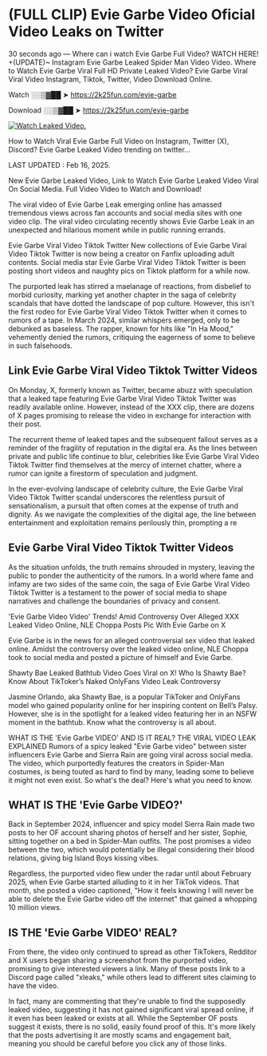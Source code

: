 # (FULL CLIP) Evie Garbe Video Oficial Video Leaks on Twitter

30 seconds ago — Where can i watch Evie Garbe Full Video? WATCH HERE! +(UPDATE)~ Instagram Evie Garbe Leaked Spider Man Video Video. Where to Watch Evie Garbe Viral Full HD Private Leaked Video? Evie Garbe Viral Viral Video Instagram, Tiktok, Twitter, Video Download Online.

Watch ░░▒▓██ ➤ https://2k25fun.com/evie-garbe

Download ░░▒▓██ ➤ https://2k25fun.com/evie-garbe

[![Watch Leaked Video.](https://miro.medium.com/v2/resize:fit:828/format:webp/1*cilzJN44JGOrTw9NJCrNHA.gif "Watch Leaked Video")](https://2k25fun.com/evie-garbe)

How to Watch Viral Evie Garbe Full Video on Instagram, Twitter (X), Discord? Evie Garbe Leaked Video trending on twitter...

LAST UPDATED : Feb 16, 2025.

New Evie Garbe Leaked Video, Link to Watch Evie Garbe Leaked Video Viral On Social Media. Full Video Video to Watch and Download!

The viral video of Evie Garbe Leak emerging online has amassed tremendous views across fan accounts and social media sites with one video clip. The viral video circulating recently shows Evie Garbe Leak in an unexpected and hilarious moment while in public running errands.

Evie Garbe Viral Video Tiktok Twitter New collections of Evie Garbe Viral Video Tiktok Twitter is now being a creator on Fanfix uploading adult contents. Social media star Evie Garbe Viral Video Tiktok Twitter is been posting short videos and naughty pics on Tiktok platform for a while now.

The purported leak has stirred a maelanage of reactions, from disbelief to morbid curiosity, marking yet another chapter in the saga of celebrity scandals that have dotted the landscape of pop culture. However, this isn't the first rodeo for Evie Garbe Viral Video Tiktok Twitter when it comes to rumors of a tape. In March 2024, similar whispers emerged, only to be debunked as baseless. The rapper, known for hits like "In Ha Mood," vehemently denied the rumors, critiquing the eagerness of some to believe in such falsehoods.

## Link Evie Garbe Viral Video Tiktok Twitter Videos

On Monday, X, formerly known as Twitter, became abuzz with speculation that a leaked tape featuring Evie Garbe Viral Video Tiktok Twitter was readily available online. However, instead of the XXX clip, there are dozens of X pages promising to release the video in exchange for interaction with their post.

The recurrent theme of leaked tapes and the subsequent fallout serves as a reminder of the fragility of reputation in the digital era. As the lines between private and public life continue to blur, celebrities like Evie Garbe Viral Video Tiktok Twitter find themselves at the mercy of internet chatter, where a rumor can ignite a firestorm of speculation and judgment.

In the ever-evolving landscape of celebrity culture, the Evie Garbe Viral Video Tiktok Twitter scandal underscores the relentless pursuit of sensationalism, a pursuit that often comes at the expense of truth and dignity. As we navigate the complexities of the digital age, the line between entertainment and exploitation remains perilously thin, prompting a re

##  Evie Garbe Viral Video Tiktok Twitter Videos

As the situation unfolds, the truth remains shrouded in mystery, leaving the public to ponder the authenticity of the rumors. In a world where fame and infamy are two sides of the same coin, the saga of Evie Garbe Viral Video Tiktok Twitter is a testament to the power of social media to shape narratives and challenge the boundaries of privacy and consent.

'Evie Garbe Video Video' Trends! Amid Controversy Over Alleged XXX Leaked Video Online, NLE Choppa Posts Pic With Evie Garbe on X

Evie Garbe is in the news for an alleged controversial sex video that leaked online. Amidst the controversy over the leaked video online, NLE Choppa took to social media and posted a picture of himself and Evie Garbe.

Shawty Bae Leaked Bathtub Video Goes Viral on X! Who Is Shawty Bae? Know About TikToker’s Naked OnlyFans Video Leak Controversy

Jasmine Orlando, aka Shawty Bae, is a popular TikToker and OnlyFans model who gained popularity online for her inspiring content on Bell’s Palsy. However, she is in the spotlight for a leaked video featuring her in an NSFW moment in the bathtub. Know what the controversy is all about.

WHAT IS THE 'Evie Garbe VIDEO' AND IS IT REAL? THE VIRAL VIDEO LEAK EXPLAINED Rumors of a spicy leaked "Evie Garbe video" between sister influencers Evie Garbe and Sierra Rain are going viral across social media. The video, which purportedly features the creators in Spider-Man costumes, is being touted as hard to find by many, leading some to believe it might not even exist. So what's the deal? Here's what you need to know.

## WHAT IS THE 'Evie Garbe VIDEO?'

Back in September 2024, influencer and spicy model Sierra Rain made two posts to her OF account sharing photos of herself and her sister, Sophie, sitting together on a bed in Spider-Man outfits. The post promises a video between the two, which would potentially be illegal considering their blood relations, giving big Island Boys kissing vibes.

Regardless, the purported video flew under the radar until about February 2025, when Evie Garbe started alluding to it in her TikTok videos. That month, she posted a video captioned, "How it feels knowing I will never be able to delete the Evie Garbe video off the internet" that gained a whopping 10 million views.

## IS THE 'Evie Garbe VIDEO' REAL?

From there, the video only continued to spread as other TikTokers, Redditor and X users began sharing a screenshot from the purported video, promising to give interested viewers a link. Many of these posts link to a Discord page called "xleaks," while others lead to different sites claiming to have the video.

In fact, many are commenting that they're unable to find the supposedly leaked video, suggesting it has not gained significant viral spread online, if it even has been leaked or exists at all. While the September OF posts suggest it exists, there is no solid, easily found proof of this. It's more likely that the posts advertising it are mostly scams and engagement bait, meaning you should be careful before you click any of those links.